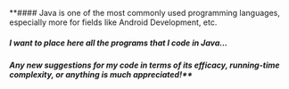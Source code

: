 **#### Java is one of the most commonly used programming languages, especially more for fields like Android Development, etc.
##### I want to place here all the programs that I code in Java...
##### Any new suggestions for my code in terms of its efficacy, running-time complexity, or anything is much appreciated!**
